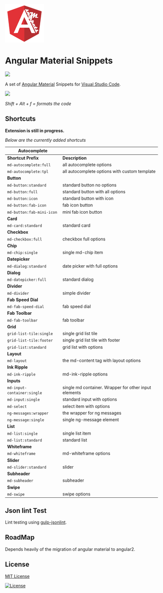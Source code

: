 ![](images/icon.png)

# Angular Material Snippets
![](https://gerdi.visualstudio.com/DefaultCollection/_apis/public/build/definitions/1f9f9a18-b192-4a1e-aee8-858193d76db5/2/badge)

A set of [Angular Material](https://material.angularjs.org/latest) Snippets for [Visual Studio Code](https://code.visualstudio.com/). 

![](https://raw.githubusercontent.com/4tron/angular-material-snippets-master/master/images/example.gif)

*Shift + Alt + f =  formats the code*

## Shortcuts

**Extension is still in progress.**

*Below are the currently added shortcuts*

| Autocomplete | |
|---|---|
| **Shortcut Prefix** | **Description** |
|`md-autocomplete:full` | all autocomplete options|
|`md-autocomplete:tpl` | all autocomplete options with custom template|
| **Button** | |
|`md-button:standard` | standard button no options|
|`md-button:full` | standard button with all options|
|`md-button:icon` | standard button with icon|
|`md-button:fab-icon` | fab icon button|
|`md-button:fab-mini-icon` | mini fab icon button|
| **Card** | |
|`md-card:standard` | standard card|
| **Checkbox** | |
|`md-checkbox:full` | checkbox full options|
| **Chip** | |
|`md-chip:single` |  single md-chip item|
| **Datepicker** | |
|`md-dialog:standard` |  date picker with full options|
| **Dialog** | |
|`md-datepicker:full` |  standard dialog|
| **Divider** | |
|`md-divider` |  simple divider|
| **Fab Speed Dial** | |
|`md-fab-speed-dial` |  fab speed dial|
| **Fab Toolbar** | |
|`md-fab-toolbar` |  fab toolbar|
| **Grid** | |
|`grid-list-tile:single` |  single grid list tile|
|`grid-list-tile:footer` |  single grid list tile with footer|
|`grid-list:standard` |  grid list with options|
| **Layout** | |
|`md-layout` |  the md-content tag with layout options|
| **Ink Ripple** | |
|`md-ink-ripple` | md-ink-ripple options|
| **Inputs** | |
|`md-input-container:single` | single md container. Wrapper for other input elements|
|`md-input:single` | standard input with options|
|`md-select` | select item with options|
|`ng-messages:wrapper` | the wrapper for ng messages|
|`ng-message:single` | single ng-message element|
| **List** | |
|`md-list:single` | single list item |
|`md-list:standard` | standard list |
| **Whiteframe** | |
|`md-whiteframe` | md-whiteframe options|
| **Slider** | |
|`md-slider:standard` | slider|
| **Subheader** | |
|`md-subheader` | subheader|
| **Swipe** | |
|`md-swipe` | swipe options|


## Json lint Test
Lint testing using [gulp-jsonlint](https://www.npmjs.com/package/gulp-jsonlint).

## RoadMap
Depends heavily of the migration of angular material to angular2.

## License

[MIT License] 

[![License][license-badge]][MIT License]

[MIT License]: http://en.wikipedia.org/wiki/MIT_License
[license-badge]: https://img.shields.io/badge/license-MIT-blue.svg

